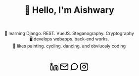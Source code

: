 <!--
**aishwary023/aishwary023** is a ✨ _special_ ✨ repository because its `README.md` (this file) appears on your GitHub profile.

Here are some ideas to get you started:

- 🔭 I’m currently working on ...
- 🌱 I’m currently learning ...
- 👯 I’m looking to collaborate on ...
- 🤔 I’m looking for help with ...
- 💬 Ask me about ...
- 📫 How to reach me: ...
- 😄 Pronouns: ...
- ⚡ Fun fact: ...
-->

<h1 align='center'>👋 Hello, I'm Aishwary</h1><br>

<p align='center'>
🔭 learning Django. REST. VueJS. Steganography. Cryptography<br>
🖥 develops webapps. back-end works.<br>
🧩 likes  painting. cycling. dancing. and obviuosly coding<br>
</p>

<br>

<p align='center'>
<a href="https://www.linkedin.com/in/aishwary-saxena/" target="_blank" title="LinkedIn"><img height="28"  src="https://raw.githubusercontent.com/feathericons/feather/master/icons/linkedin.svg"></a>
<a href="mailto:aishwary.saxena.min19@itbhu.ac.in" target="_blank" title="Gmail"><img  height="28" src="https://raw.githubusercontent.com/feathericons/feather/master/icons/mail.svg"></a>
<a href="https://wa.me/918299329212" target="_blank" title="Whatsapp"><img  height="28" src="https://raw.githubusercontent.com/feathericons/feather/master/icons/message-circle.svg"></a>
<a href="https://www.instagram.com/ai.shwary/" target="_blank" title="Instagram"><img height="28" src="https://raw.githubusercontent.com/feathericons/feather/master/icons/instagram.svg"></i></a>
</p>
